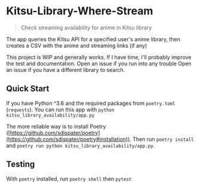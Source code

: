 # Kitsu-Library-Where-Stream

> Check streaming availability for anime in Kitsu library

The app queries the Kitsu API for a specified user's anime library, then creates a CSV with the anime and streaming links (if any)

This project is WIP and generally works. If I have time, I'll probably improve the test and documentation. Open an issue if you run into any trouble
Open an issue if you have a different library to search.

## Quick Start

If you have Python ^3.6 and the required packages from `poetry.toml` (`requests`). You can run this app with `python kitsu_library_availability/app.py`

The more reliable way is to install Poetry ([https://github.com/sdispater/poetry](https://github.com/sdispater/poetry#installation)). Then run `poetry install` and `poetry run python kitsu_library_availability/app.py`.

## Testing

With `poetry` installed, run `poetry shell` then `pytest`
